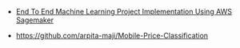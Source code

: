 * [End To End Machine Learning Project Implementation Using AWS Sagemaker](https://www.youtube.com/watch?v=Le-A72NjaWs)


- https://github.com/arpita-maji/Mobile-Price-Classification
